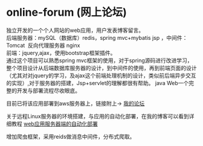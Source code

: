 # online-forum (网上论坛)
独立开发的一个个人网站的web应用，用户发表博客留言。<br>
后端服务器：mySQL（数据库）redis，spring mvc+mybatis jsp  ，中间件：Tomcat  反向代理服务器 nginx<br>
前端：jquery,ajax，使用bootstrap框架插件。<br>
通过这个项目可以熟悉spring mvc框架的使用，对于spring源码进行改进学习，整个项目设计从后端数据库服务器的设计，到中间件的使用，再到前端页面的设计（尤其对对jquery的学习，及ajax这个前端处理机制的设计，类似前后端异步交互的实现）,对于服务器的搭建，Jsp+servlet的理解都很有帮助。
java Web一个完整的开发与部署流程尽收眼底。

目前已将该应用部署到aws服务器上，链接附上->
[我的论坛](http://18.221.27.170/1.03)

关于远程Linux服务器的环境搭建，与应用的自动化部署，在我的博客可以看到详细教程
[web应用服务器端的自动化部署](https://blog.csdn.net/qq_32231495/article/details/80304296)

增加爬虫框架，采用reids做消息中间件，分布式爬取。<br>

